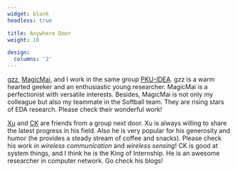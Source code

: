 ```yaml
---
widget: blank
headless: true

title: Anywhere Door
weight: 10

design:
  columns: '2'
---
```


[gzz](https://guozz.cn/), [MagicMai](https://magic3007.github.io/), and I work in the same group [PKU-IDEA](https://github.com/PKU-IDEA).
gzz is a warm hearted geeker and an enthusiastic young researcher. 
MagicMai is a perfectionist with versatile interests.
Besides, MagicMai is not only my colleague but also my teammate in the Softball team.
They are rising stars of EDA research.
Please check their wonderful work!

[Xu](https://witty-me.github.io/) and [CK](https://www.chengke.wang/) are friends from a group next door.
Xu is always willing to share the latest progress in his field.
Also he is very popular for his generosity and humor (he provides a steady stream of coffee and snacks).
Please check his work in *wireless communication* and *wireless sensing*!
CK is good at system things, and I think he is the King of Internship.
He is an awesome researcher in computer network.
Go check his blogs!
